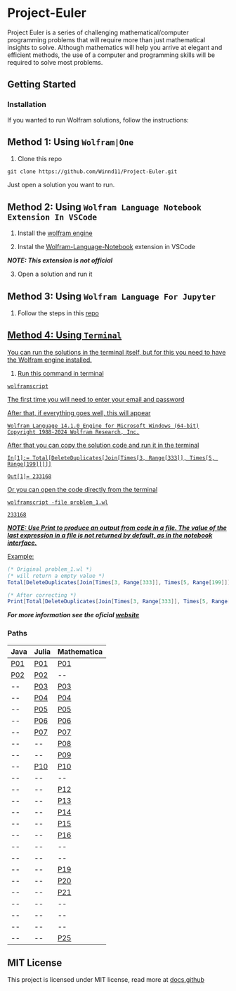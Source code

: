 # Project-Euler
Project Euler is a series of challenging mathematical/computer programming problems that will require more than just mathematical insights to solve. Although mathematics will help you arrive at elegant and efficient methods, the use of a computer and programming skills will be required to solve most problems.

## Getting Started
### Installation
If you wanted to run Wolfram solutions, follow the instructions:

## Method 1: Using `Wolfram|One`

1. Clone this repo

```
git clone https://github.com/Winnd11/Project-Euler.git
```

Just open a solution you want to run.

## Method 2: Using `Wolfram Language Notebook Extension In VSCode`

1. Install the <a href="https://www.wolfram.com/engine/"> wolfram engine</a>

2. Instal the <a href="https://marketplace.visualstudio.com/items?itemName=njpipeorgan.wolfram-language-notebook">Wolfram-Language-Notebook</a> extension in VSCode

***NOTE: This extension is not official***

3. Open a solution and run it

## Method 3: Using `Wolfram Language For Jupyter`

1. Follow the steps in this <a href="https://github.com/WolframResearch/WolframLanguageForJupyter"> repo

## Method 4: Using `Terminal`

You can run the solutions in the terminal itself, but for this you need to have the Wolfram engine installed.

1. Run this command in terminal

```
wolframscript
```

The first time you will need to enter your email and password



After that, if everything goes well, this will appear

```
Wolfram Language 14.1.0 Engine for Microsoft Windows (64-bit)
Copyright 1988-2024 Wolfram Research, Inc.
```

After that you can copy the solution code and run it in the terminal

```
In[1]:= Total[DeleteDuplicates[Join[Times[3, Range[333]], Times[5, Range[199]]]]]

Out[1]= 233168
```

Or you can open the code directly from the terminal

```
wolframscript -file problem_1.wl

233168
```

***NOTE: Use Print to produce an output from code in a file. The value of the last expression in a file is not returned by default, as in the notebook interface.***

Example:

```mathematica
(* Original problem_1.wl *)
(* will return a empty value *)
Total[DeleteDuplicates[Join[Times[3, Range[333]], Times[5, Range[199]]]]]

(* After correcting *)
Print[Total[DeleteDuplicates[Join[Times[3, Range[333]], Times[5, Range[199]]]]]]
```

***For more information see the oficial <a href="https://reference.wolfram.com/language/workflow/RunWolframLanguageCodeFromTheCommandLine.html"> website</a>***

### Paths

| Java | Julia  | Mathematica |
| ------------- | ------------- | ------------- |
| <a href="Java/problem_1/problem_1.java"> P01 | <a href="Julia/problem_1/problem_1.jl"> P01 | <a href="Wolfram Mathematica/problem_1/problem_1.wl">  P01 |
| <a href="Java/problem_2/problem_2.java"> P02 | <a href="Julia/problem_1/problem_1.jl"> P02  | -- |
| -- | <a href="Julia/problem_3/problem_3.jl"> P03  | <a href="Wolfram Mathematica/problem_3"> P03 |
| -- | <a href="Julia/problem_4/problem_4.jl"> P04 | <a href="Wolfram Mathematica/problem_4/problem_4.wl"> P04 |
| -- | <a href="Julia/problem_5/problem_5.jl"> P05 | <a href="Wolfram Mathematica/problem_5/problem_5.wl"> P05 |
| -- | <a href="Julia/problem_6/problem_6.jl"> P06 | <a href="Wolfram Mathematica/problem_6/problem_6.wl"> P06 |
| -- | <a href="Julia/problem_7/problem_7.jl"> P07 | <a href="Wolfram Mathematica/problem_7/problem_7.wl"> P07 |
| -- | -- | <a href="Wolfram Mathematica/problem_8/problem_8.wl"> P08 |
| -- | -- | <a href="Wolfram Mathematica/problem_9/problem_9.wl"> P09 |
| -- | <a href="Julia/problem_10/problem_10.jl"> P10 | <a href="Wolfram Mathematica/problem_10/problem_10.wl"> P10 |
| -- | -- | -- |
| -- | -- | <a href="Wolfram Mathematica/problem_12/problem_12.wl"> P12 |
| -- | -- | <a href="Wolfram Mathematica/problem_13/problem_13.wl"> P13 |
| -- | -- | <a href="Wolfram Mathematica/problem_14/problem_14.wl"> P14 |
| -- | -- | <a href="Wolfram Mathematica/problem_15/problem_15.wl"> P15 |
| -- | -- | <a href="Wolfram Mathematica/problem_16/problem_16.wl"> P16 |
| -- | -- | -- |
| -- | -- | -- |
| -- | -- | <a href="Wolfram Mathematica/problem_19/problem_19.wl"> P19 |
| -- | -- | <a href="Wolfram Mathematica/problem_20/problem_20.wl"> P20 |
| -- | -- | <a href="Wolfram Mathematica/problem_21/problem_21.wl"> P21 |
| -- | -- | -- |
| -- | -- | -- |
| -- | -- | -- |
| -- | -- | <a href="Wolfram Mathematica/problem_25/problem_25.wl"> P25 |

## MIT License
This project is licensed under MIT license, read more at <span><a href="https://docs.github.com/pt/repositories/managing-your-repositorys-settings-and-features/customizing-your-repository/licensing-a-repository">docs.github</span>
